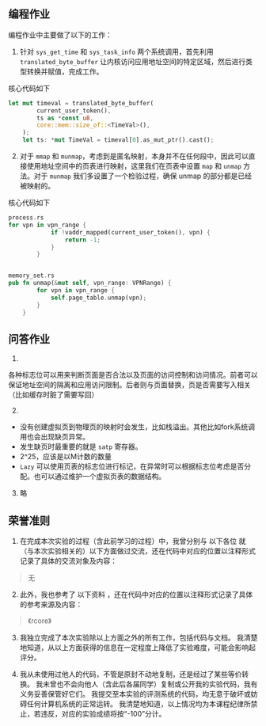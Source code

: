 ## 编程作业
编程作业中主要做了以下的工作：

1. 针对 `sys_get_time` 和 `sys_task_info` 两个系统调用，首先利用`translated_byte_buffer` 让内核访问应用地址空间的特定区域，然后进行类型转换并赋值，完成工作。

核心代码如下
```rust 
let mut timeval = translated_byte_buffer(
        current_user_token(),
        ts as *const u8,
        core::mem::size_of::<TimeVal>(),
    );
    let ts: *mut TimeVal = timeval[0].as_mut_ptr().cast();
```

2. 对于 `mmap` 和 `munmap`，考虑到是匿名映射，本身并不在任何段中，因此可以直接使用地址空间中的页表进行映射，这里我们在页表中设置 `map` 和 `unmap` 方法。对于 `munmap` 我们多设置了一个检验过程，确保 unmap 的部分都是已经被映射的。

核心代码如下
```rust
process.rs
for vpn in vpn_range {
            if !vaddr_mapped(current_user_token(), vpn) {
                return -1;
            }
        }


memory_set.rs
pub fn unmap(&mut self, vpn_range: VPNRange) {
        for vpn in vpn_range {
            self.page_table.unmap(vpn);
        }
    }
```
## 问答作业
1. 
各种标志位可以用来判断页面是否合法以及页面的访问控制和访问情况。前者可以保证地址空间的隔离和应用访问限制。后者则与页面替换，页是否需要写入相关（比如缓存时脏了需要写回）

2. 
- 没有创建虚拟页到物理页的映射时会发生，比如栈溢出。其他比如fork系统调用也会出现缺页异常。
- 发生缺页时最重要的就是 `satp` 寄存器。
- 2^25，应该是以M计数的数量
- `Lazy` 可以使用页表的标志位进行标记，在异常时可以根据标志位考虑是否分配。也可以通过维护一个虚拟页表的数据结构。

3.  略


## 荣誉准则
1. 在完成本次实验的过程（含此前学习的过程）中，我曾分别与 以下各位 就（与本次实验相关的）以下方面做过交流，还在代码中对应的位置以注释形式记录了具体的交流对象及内容：
> 无
2. 此外，我也参考了 以下资料 ，还在代码中对应的位置以注释形式记录了具体的参考来源及内容：
> 《rcore》

3. 我独立完成了本次实验除以上方面之外的所有工作，包括代码与文档。 我清楚地知道，从以上方面获得的信息在一定程度上降低了实验难度，可能会影响起评分。

4. 我从未使用过他人的代码，不管是原封不动地复制，还是经过了某些等价转换。 我未曾也不会向他人（含此后各届同学）复制或公开我的实验代码，我有义务妥善保管好它们。 我提交至本实验的评测系统的代码，均无意于破坏或妨碍任何计算机系统的正常运转。 我清楚地知道，以上情况均为本课程纪律所禁止，若违反，对应的实验成绩将按“-100”分计。
